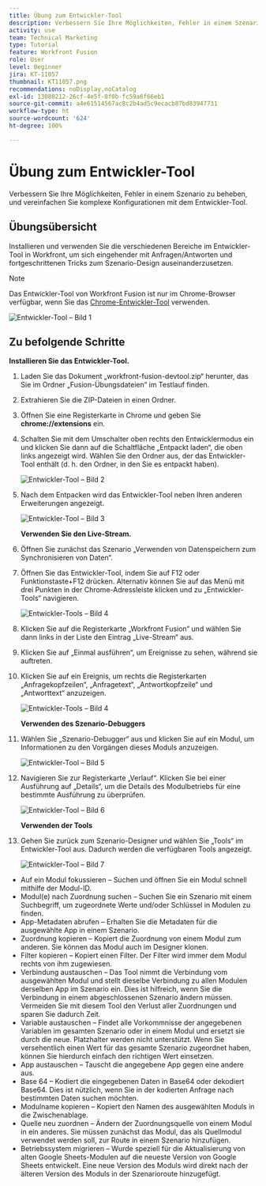 ```yaml
---
title: Übung zum Entwickler-Tool
description: Verbessern Sie Ihre Möglichkeiten, Fehler in einem Szenario zu beheben, und vereinfachen Sie komplexe Konfigurationen mit dem Entwickler-Tool.
activity: use
team: Technical Marketing
type: Tutorial
feature: Workfront Fusion
role: User
level: Beginner
jira: KT-11057
thumbnail: KT11057.png
recommendations: noDisplay,noCatalog
exl-id: 13080212-26cf-4e5f-8f0b-fc59a6f66eb1
source-git-commit: a4e61514567ac8c2b4ad5c9ecacb87bd83947731
workflow-type: ht
source-wordcount: '624'
ht-degree: 100%

---
```


# Übung zum Entwickler-Tool

Verbessern Sie Ihre Möglichkeiten, Fehler in einem Szenario zu beheben, und vereinfachen Sie komplexe Konfigurationen mit dem Entwickler-Tool.

## Übungsübersicht

Installieren und verwenden Sie die verschiedenen Bereiche im Entwickler-Tool in Workfront, um sich eingehender mit Anfragen/Antworten und fortgeschrittenen Tricks zum Szenario-Design auseinanderzusetzen.

>[!NOTE]
>
>Das Entwickler-Tool von Workfront Fusion ist nur im Chrome-Browser verfügbar, wenn Sie das [Chrome-Entwickler-Tool](https://developer.chrome.com/docs/devtools/) verwenden.

![Entwickler-Tool – Bild 1](../12-exercises/assets/devtool-walkthrough-1.png)

## Zu befolgende Schritte

**Installieren Sie das Entwickler-Tool.**

1. Laden Sie das Dokument „workfront-fusion-devtool.zip“ herunter, das Sie im Ordner „Fusion-Übungsdateien“ im Testlauf finden.
1. Extrahieren Sie die ZIP-Dateien in einen Ordner.
1. Öffnen Sie eine Registerkarte in Chrome und geben Sie **chrome://extensions** ein.
1. Schalten Sie mit dem Umschalter oben rechts den Entwicklermodus ein und klicken Sie dann auf die Schaltfläche „Entpackt laden“, die oben links angezeigt wird. Wählen Sie den Ordner aus, der das Entwickler-Tool enthält (d. h. den Ordner, in den Sie es entpackt haben).

   ![Entwickler-Tool – Bild 2](../12-exercises/assets/devtool-walkthrough-2.png)

1. Nach dem Entpacken wird das Entwickler-Tool neben Ihren anderen Erweiterungen angezeigt.

   ![Entwickler-Tool – Bild 3](../12-exercises/assets/devtool-walkthrough-3.png)

   **Verwenden Sie den Live-Stream.**

1. Öffnen Sie zunächst das Szenario „Verwenden von Datenspeichern zum Synchronisieren von Daten“.
1. Öffnen Sie das Entwickler-Tool, indem Sie auf F12 oder Funktionstaste+F12 drücken. Alternativ können Sie auf das Menü mit drei Punkten in der Chrome-Adressleiste klicken und zu „Entwickler-Tools“ navigieren.

   ![Entwickler-Tools – Bild 4](../12-exercises/assets/navigate-to-devtools.png)

1. Klicken Sie auf die Registerkarte „Workfront Fusion“ und wählen Sie dann links in der Liste den Eintrag „Live-Stream“ aus.
1. Klicken Sie auf „Einmal ausführen“, um Ereignisse zu sehen, während sie auftreten.
1. Klicken Sie auf ein Ereignis, um rechts die Registerkarten „Anfragekopfzeilen“, „Anfragetext“, „Antwortkopfzeile“ und „Antworttext“ anzuzeigen.

   ![Entwickler-Tools – Bild 4](../12-exercises/assets/devtool-walkthrough-4.png)

   **Verwenden des Szenario-Debuggers**

1. Wählen Sie „Szenario-Debugger“ aus und klicken Sie auf ein Modul, um Informationen zu den Vorgängen dieses Moduls anzuzeigen.

   ![Entwickler-Tool – Bild 5](../12-exercises/assets/devtool-walkthrough-5.png)

1. Navigieren Sie zur Registerkarte „Verlauf“. Klicken Sie bei einer Ausführung auf „Details“, um die Details des Modulbetriebs für eine bestimmte Ausführung zu überprüfen.

   ![Entwickler-Tool – Bild 6](../12-exercises/assets/devtool-walkthrough-6.png)

   **Verwenden der Tools**

1. Gehen Sie zurück zum Szenario-Designer und wählen Sie „Tools“ im Entwickler-Tool aus. Dadurch werden die verfügbaren Tools angezeigt.

   ![Entwickler-Tool – Bild 7](../12-exercises/assets/devtool-walkthrough-7.png)

+ Auf ein Modul fokussieren – Suchen und öffnen Sie ein Modul schnell mithilfe der Modul-ID.
+ Modul(e) nach Zuordnung suchen – Suchen Sie ein Szenario mit einem Suchbegriff, um zugeordnete Werte und/oder Schlüssel in Modulen zu finden.
+ App-Metadaten abrufen – Erhalten Sie die Metadaten für die ausgewählte App in einem Szenario.
+ Zuordnung kopieren – Kopiert die Zuordnung von einem Modul zum anderen. Sie können das Modul auch im Designer klonen.
+ Filter kopieren – Kopiert einen Filter. Der Filter wird immer dem Modul rechts von ihm zugewiesen.
+ Verbindung austauschen – Das Tool nimmt die Verbindung vom ausgewählten Modul und stellt dieselbe Verbindung zu allen Modulen derselben App im Szenario ein. Dies ist hilfreich, wenn Sie die Verbindung in einem abgeschlossenen Szenario ändern müssen. Vermeiden Sie mit diesem Tool den Verlust aller Zuordnungen und sparen Sie dadurch Zeit.
+ Variable austauschen – Findet alle Vorkommnisse der angegebenen Variablen im gesamten Szenario oder in einem Modul und ersetzt sie durch die neue. Platzhalter werden nicht unterstützt. Wenn Sie versehentlich einen Wert für das gesamte Szenario zugeordnet haben, können Sie hierdurch einfach den richtigen Wert einsetzen.
+ App austauschen – Tauscht die angegebene App gegen eine andere aus.
+ Base 64 – Kodiert die eingegebenen Daten in Base64 oder dekodiert Base64. Dies ist nützlich, wenn Sie in der kodierten Anfrage nach bestimmten Daten suchen möchten.
+ Modulname kopieren – Kopiert den Namen des ausgewählten Moduls in die Zwischenablage.
+ Quelle neu zuordnen – Ändern der Zuordnungsquelle von einem Modul in ein anderes. Sie müssen zunächst das Modul, das als Quellmodul verwendet werden soll, zur Route in einem Szenario hinzufügen.
+ Betriebssystem migrieren – Wurde speziell für die Aktualisierung von alten Google Sheets-Modulen auf die neueste Version von Google Sheets entwickelt. Eine neue Version des Moduls wird direkt nach der älteren Version des Moduls in der Szenarioroute hinzugefügt.
